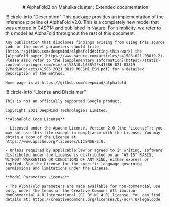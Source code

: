 <center>
# AlphaFold2 on Mahuika cluster : Extended documentation
</center>


!!! circle-info "Description"
    This package provides an implementation of the inference pipeline of AlphaFold v2.0. This is a completely new model that was entered in CASP14 and published in Nature. For simplicity, we refer to this model as AlphaFold throughout the rest of this document.
    
    Any publication that discloses findings arising from using this source code or the model parameters should [cite](https://github.com/deepmind/alphafold#citing-this-work) the [AlphaFold paper](https://www.nature.com/articles/s41586-021-03819-2). Please also refer to the [Supplementary Information](https://static-content.springer.com/esm/art%3A10.1038%2Fs41586-021-03819-2/MediaObjects/41586_2021_3819_MOESM1_ESM.pdf) for a detailed description of the method.
    
    Home page is at https://github.com/deepmind/alphafold 

!!! circle-info "License and Disclaimer"

    This is not an officially supported Google product.
    
    Copyright 2021 DeepMind Technologies Limited.
    
    **AlphaFold Code License**
    
    - Licensed under the Apache License, Version 2.0 (the "License"); you may not use this file except in compliance with the License. You may obtain a copy of the License at https://www.apache.org/licenses/LICENSE-2.0.
    
    - Unless required by applicable law or agreed to in writing, software distributed under the License is distributed on an "AS IS" BASIS, WITHOUT WARRANTIES OR CONDITIONS OF ANY KIND, either express or implied. See the License for the specific language governing permissions and limitations under the License.
    
    **Model Parameters License**

    - The AlphaFold parameters are made available for non-commercial use only, under the terms of the Creative Commons Attribution-NonCommercial 4.0 International (CC BY-NC 4.0) license. You can find details at: https://creativecommons.org/licenses/by-nc/4.0/legalcode
        
